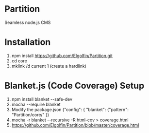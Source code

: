 Partition
=========

Seamless node.js CMS

Installation
============

1. npm install https://github.com/Elgolfin/Partition.git
2. cd core
3. mklink /d current 1 (create a hardlink)



Blanket.js (Code Coverage) Setup
================================

1. npm install blanket --safe-dev
2. mocha --require blanket
3. Modify the package.json ("config": { "blanket": {"pattern": "Partition/core/" })
4. mocha -r blanket --recursive -R html-cov > coverage.html
5. https://github.com/Elgolfin/Partition/blob/master/coverage.html